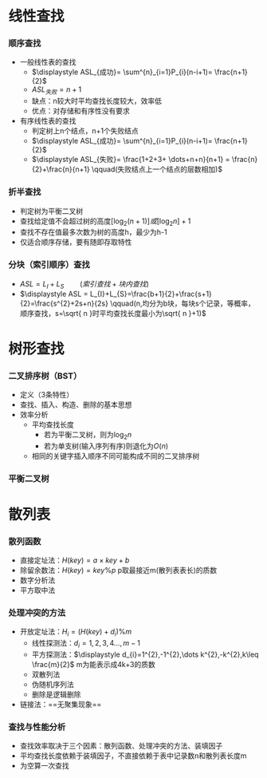 # 线性查找
### 顺序查找
* 一般线性表的查找
	* $\displaystyle ASL_{成功}= \sum^{n}_{i=1}P_{i}(n-i+1)= \frac{n+1}{2}$
	* $\displaystyle ASL_{失败} = n+1$
	* 缺点：n较大时平均查找长度较大，效率低
	* 优点：对存储和有序性没有要求
* 有序线性表的查找
	* 判定树上n个结点，n+1个失败结点
	* $\displaystyle ASL_{成功}= \sum^{n}_{i=1}P_{i}(n-i+1)= \frac{n+1}{2}$
	* $\displaystyle ASL_{失败}= \frac{1+2+3+ \dots+n+n}{n+1} = \frac{n}{2}+\frac{n}{n+1} \qquad(失败结点上一个结点的层数相加)$
###  折半查找
* 判定树为平衡二叉树
* 查找给定值不会超过树的高度$\displaystyle [\log_{2}(n+1)]或[\log_{2}n]+1$
* 查找不存在值最多次数为树的高度h，最少为h-1
* 仅适合顺序存储，要有随即存取特性
### 分块（索引顺序）查找
* $\displaystyle ASL = L_{I}+L_{S} \qquad(索引查找+块内查找)$
* $\displaystyle ASL = L_{I}+L_{S}=\frac{b+1}{2}+\frac{s+1}{2}=\frac{s^{2}+2s+n}{2s} \qquad(n,均分为b块，每块s个记录，等概率，顺序查找，s=\sqrt{ n }时平均查找长度最小为\sqrt{ n }+1)$

# 树形查找
### 二叉排序树（BST）
* 定义（3条特性）
* 查找、插入、构造、删除的基本思想
* 效率分析
	* 平均查找长度
		* 若为平衡二叉树，则为$\displaystyle \log_{2}n$
		* 若为单支树(输入序列有序)则退化为$\displaystyle O(n)$
	* 相同的关键字插入顺序不同可能构成不同的二叉排序树

### 平衡二叉树 



# 散列表
### 散列函数
* 直接定址法：$\displaystyle H(key)=a \times key+b$
* 除留余数法：$\displaystyle H(key)=key\%p$  p取最接近m(散列表表长)的质数
* 数字分析法
* 平方取中法
### 处理冲突的方法
* 开放定址法：$\displaystyle H_{i}=(H(key)+d_{i})\%m$
	* 线性探测法：$\displaystyle d_{i}=1,2,3,4\dots,m-1$
	* 平方探测法：$\displaystyle d_{i}=1^{2},-1^{2},\dots k^{2},-k^{2},k\leq \frac{m}{2}$  m为能表示成4k+3的质数
	* 双散列法
	* 伪随机序列法
	* 删除是逻辑删除
* 链接法：==无聚集现象==
### 查找与性能分析
* 查找效率取决于三个因素：散列函数、处理冲突的方法、装填因子
* 平均查找长度依赖于装填因子，不直接依赖于表中记录数n和散列表长度m
* 为空算一次查找
